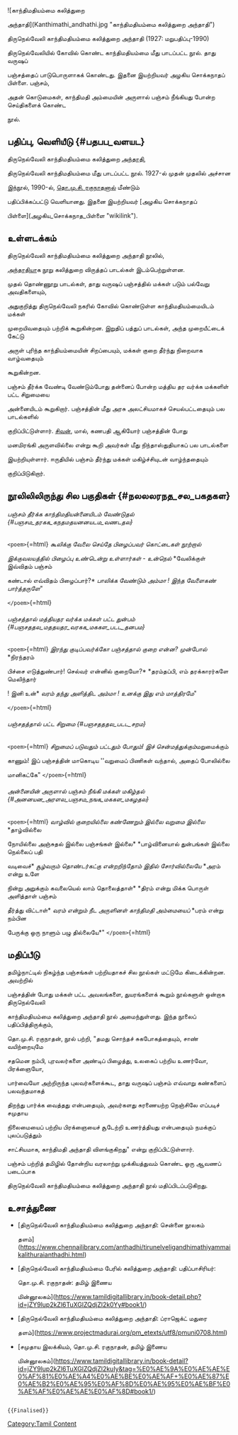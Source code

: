 ![காந்திமதியம்மை கலித்துறை
அந்தாதி](Kanthimathi_andhathi.jpg "காந்திமதியம்மை கலித்துறை அந்தாதி")
திருநெல்வேலி காந்திமதியம்மை கலித்துறை அந்தாதி (1927: மறுபதிப்பு-1990)
திருநெல்வேலியில் கோவில் கொண்ட காந்திமதியம்மை மீது பாடப்பட்ட நூல். தாது வருஷப்
பஞ்சத்தைப் பாடுபொருளாகக் கொண்டது. இதனை இயற்றியவர் அழகிய சொக்கநாதப் பிள்ளை. பஞ்சம்,
அதன் கொடுமைகள், காந்திமதி அம்மையின் அருளால் பஞ்சம் நீங்கியது போன்ற செய்திகளைக் கொண்ட
நூல்.

## பதிப்பு, வெளியீடு {#பதபப_வளயட}

திருநெல்வேலி காந்திமதியம்மை கலித்துறை [அந்தாதி](அந்தாதி "wikilink"),
திருநெல்வேலி காந்திமதியம்மை மீது பாடப்பட்ட நூல். 1927-ல் முதன் முதலில் அச்சான
இந்நூல், 1990-ல், [தொ.மு.சி. ரகுநாதனால்](தொ.மு.சி._ரகுநாதன் "wikilink") மீண்டும்
பதிப்பிக்கப்பட்டு வெளியானது. இதனை இயற்றியவர் [அழகிய சொக்கநாதப்
பிள்ளை](அழகிய_சொக்கநாத_பிள்ளை "wikilink").

## உள்ளடக்கம்

திருநெல்வேலி காந்திமதியம்மை கலித்துறை அந்தாதி நூலில்,
[அந்தாதிய](அந்தாதி "wikilink")ாக நூறு கலித்துறை விருத்தப் பாடல்கள் இடம்பெற்றுள்ளன.
முதல் தொண்ணூறு பாடல்கள், தாது வருஷப் பஞ்சத்தில் மக்கள் படும் பல்வேறு அவதிகளையும்,
அதுகுறித்து திருநெல்வேலி நகரில் கோவில் கொண்டுள்ள காந்திமதியம்மையிடம் மக்கள்
முறையிவதையும் பற்றிக் கூறுகின்றன. இறுதிப் பத்துப் பாடல்கள், அந்த முறையீட்டைக் கேட்டு
அருள் புரிந்த காந்தியம்மையின் சிறப்பையும், மக்கள் குறை தீர்ந்து நிறைவாக வாழ்வதையும்
கூறுகின்றன.

பஞ்சம் தீர்க்க வேண்டி வேண்டும்போது தன்னைப் போன்ற மத்திய தர வர்க்க மக்களிள் பட்ட சிறுமையை
அன்னையிடம் கூறுகிறார். பஞ்சத்தின் மீது அரசு அலட்சியமாகச் செயல்பட்டதையும் பல பாடல்களில்
குறிப்பிட்டுள்ளார். [சிவன்](சிவன் "wikilink"), மால், கணபதி ஆகியோர் பஞ்சத்தின் போது
மனமிரங்கி அருளவில்லை என்று கூறி அவர்கள் மீது நிந்தாஸ்துதியாகப் பல பாடல்களை
இயற்றியுள்ளார். ஈருதியில் பஞ்சம் தீர்ந்து மக்கள் மகிழ்ச்சியுடன் வாழ்ந்ததையும்
குறிப்பிடுகிறார்.

## நூலிலிலிருந்து சில பகுதிகள் {#நலலலரநத_சல_பகதகள}

###### பஞ்சம் தீர்க்க காந்திமதியன்னையிடம் வேண்டுதல் {#பஞசம_தரகக_கநதமதயனனயடம_வணடதல}

`<poem>`{=html} *கூலிக்கு வேலை செய்தே பிழைப்பவர் கொட்டைகள் நூற்றால்*
*இக்குவலயத்தில் பிழைப்பு உண்டென்று உள்ளார்கள் - உன்நெல்* *வேலிக்குள் இவ்விதம் பஞ்சம்
கண்டால் எவ்விதம் பிழைப்பார்?* *பாலிக்க வேண்டும் அம்மா ! இந்த வேளைகண் பார்த்தருளே*"
`</poem>`{=html}

###### பஞ்சத்தால் மத்தியதர வர்க்க மக்கள் பட்ட துன்பம் {#பஞசததல_மததயதர_வரகக_மககள_படட_தனபம}

`<poem>`{=html} *இரந்து குடிப்பவர்க்கோ பஞ்சத்தால் குறை என்ன? முன்போல்* *நிரந்தரம்
பிச்சை எடுத்துண்பார்! செல்வர் என்னில் குறையோ?* *தரம்தப்பி, எம் தரக்காரர்களே மெலிந்தார்
! இனி உன்* *வரம் தந்து அளித்திட அம்மா ! உனக்கு இது எம் மாத்திரமே*"
`</poem>`{=html}

###### பஞ்சதத்தால் பட்ட சிறுமை {#பஞசதததல_படட_சறம}

`<poem>`{=html} *சிறுமைப் படுவதும் பட்டதும் போதும்! இச் சென்மத்துக்கும்*மறுமைக்கும்
காணும்! இப் பஞ்சத்தின் மாகொடிய \'\'வறுமைப் பிணிகள் வந்தால், அதைப் போலில்லை
மானிகட்கே" `</poem>`{=html}

###### அன்னையின் அருளால் பஞ்சம் நீங்கி மக்கள் மகிழ்தல் {#அனனயன_அரளல_பஞசம_நஙக_மககள_மகழதல}

`<poem>`{=html} *வாழ்வில் குறையில்லை கண்ணேறும் இல்லை வறுமை இல்லை* *தாழ்வில்லை
நோயில்லை அஞ்சுதல் இல்லை பஞ்சங்கள் இல்லை* *பாழ்வினையால் துன்பங்கள் இல்லை நெல்லைப் பதி
வடிவைச்* *சூழ்வரும் தொண்டர்கட்கு என்றறிந்தோம் இதில் சோர்வில்லையே* *அரம் என்று உளே
நின்று அறுக்கும் கவலையெல் லாம் தொலைத்தாள்* *திரம் என்று மிக்க பொருள் அளித்தாள் பஞ்சம்
தீர்த்து விட்டாள்* *வரம் என்றும் நீட அருளினள் காந்திமதி அம்மையைப்* *பரம் என்று நம்பின
பேருக்கு ஒரு நாளும் பழு தில்லையே*" `</poem>`{=html}

## மதிப்பீடு

தமிழ்நாட்டில் நிகழ்ந்த பஞ்சங்கள் பற்றியதாகச் சில நூல்கள் மட்டுமே கிடைக்கின்றன. அவற்றில்
பஞ்சத்தின் போது மக்கள் பட்ட அவலங்களை, துயரங்களைக் கூறும் நூல்களுள் ஒன்றாக திருநெல்வேலி
காந்திமதியம்மை கலித்துறை அந்தாதி நூல் அமைந்துள்ளது. இந்த நூலைப் பதிப்பித்திருக்கும்,
தொ.மு.சி. ரகுநாதன், நூல் பற்றி, "தமது சொந்தச் சுகபோகத்தையும், சாண் வயிற்றையுமே
சதமென நம்பி, புரவலர்களை அண்டிப் பிழைத்து, உலகைப் பற்றிய உணர்வோ, பிரக்ஞையோ,
பார்வையோ அற்றிருந்த புலவர்களைக்கூட, தாது வருஷப் பஞ்சம் எவ்வாறு கண்களைப் பலவந்தமாகத்
திறந்து பார்க்க வைத்தது என்பதையும், அவர்களது சுரணையற்ற நெஞ்சிலே எப்படிச் சமுதாய
நிலைமையைப் பற்றிய பிரக்ஞையைச் சூடேற்றி உணர்த்தியது என்பதையும் நமக்குப் புலப்படுத்தும்
சாட்சியமாக, காந்திமதி அந்தாதி விளங்குகிறது" என்று குறிப்பிட்டுள்ளார்.

பஞ்சம் பற்றித் தமிழில் தோன்றிய வரலாற்று முக்கியத்துவம் கொண்ட ஓரு ஆவணப் படைப்பாக
திருநெல்வேலி காந்திமதியம்மை கலித்துறை அந்தாதி நூல் மதிப்பிடப்படுகிறது.

## உசாத்துணை

-   [திருநெல்வேலி காந்திமதியம்மை கலித்துறை அந்தாதி: சென்னை நூலகம்
    தளம்](https://www.chennailibrary.com/anthadhi/tirunelveligandhimathiyammaikalithuraianthadhi.html)
-   [திருநெல்வேலி காந்திமதியம்மை பேரில் கலித்துறை அந்தாதி: பதிப்பாசிரியர்:
    தொ.மு.சி. ரகுநாதன்: தமிழ் இணைய
    மின்னூலகம்](https://www.tamildigitallibrary.in/book-detail.php?id=jZY9lup2kZl6TuXGlZQdjZl2k0Yy#book1/)
-   [திருநெல்வேலி காந்திமதியம்மை கலித்துறை அந்தாதி: ப்ராஜெக்ட் மதுரை
    தளம்](https://www.projectmadurai.org/pm_etexts/utf8/pmuni0708.html)
-   [சமுதாய இலக்கியம், தொ.மு.சி. ரகுநாதன், தமிழ் இணைய
    மின்னூலகம்](https://www.tamildigitallibrary.in/book-detail?id=jZY9lup2kZl6TuXGlZQdjZl2kuIy&tag=%E0%AE%9A%E0%AE%AE%E0%AF%81%E0%AE%A4%E0%AE%BE%E0%AE%AF+%E0%AE%87%E0%AE%B2%E0%AE%95%E0%AF%8D%E0%AE%95%E0%AE%BF%E0%AE%AF%E0%AE%AE%E0%AF%8D#book1/)

```{=mediawiki}
{{Finalised}}
```
[Category:Tamil Content](Category:Tamil_Content "wikilink")
